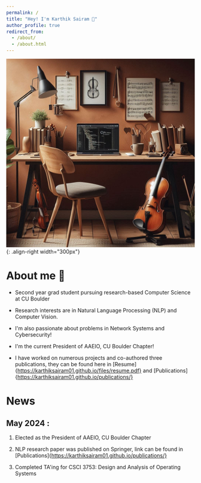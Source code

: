 ```yaml
---
permalink: /
title: "Hey! I'm Karthik Sairam 👋"
author_profile: true
redirect_from: 
  - /about/
  - /about.html
---
```



![Visual](/images/landing_page_visual.png){: .align-right width="300px"}

# About me 📝


- Second year grad student pursuing research-based Computer Science at CU Boulder

- Research interests are in Natural Language Processing (NLP) and Computer Vision.

- I'm also passionate about problems in Network Systems and Cybersecurity!

- I'm the current President of AAEIO, CU Boulder Chapter!

- I have worked on numerous projects and co-authored three publications, they can be found here in [Resume]{https://karthiksairam01.github.io/files/resume.pdf} and [Publications]{https://karthiksairam01.github.io/publications/}


# News


## __May 2024__ :

1. Elected as the President of AAEIO, CU Boulder Chapter

2. NLP research paper was published on Springer, link can be found in [Publications]{https://karthiksairam01.github.io/publications/}

3. Completed TA'ing for CSCI 3753: Design and Analysis of Operating Systems



